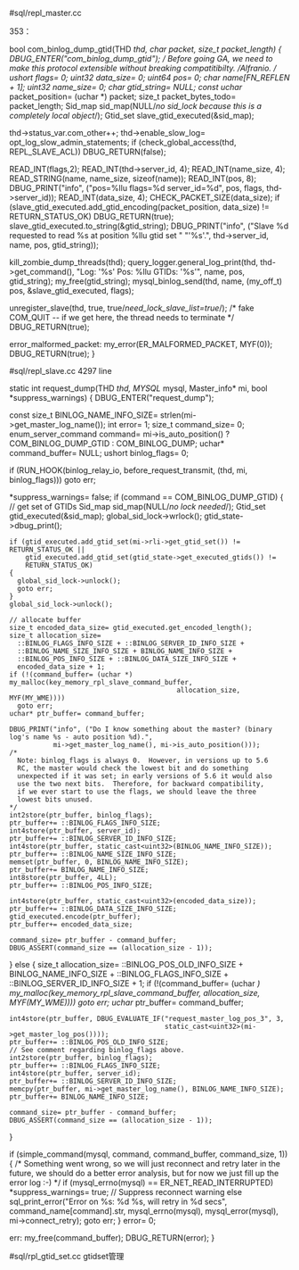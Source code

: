 #sql/repl_master.cc

353：

bool com_binlog_dump_gtid(THD *thd, char *packet, size_t packet_length)
{
  DBUG_ENTER("com_binlog_dump_gtid");
  /*
    Before going GA, we need to make this protocol extensible without
    breaking compatitibilty. /Alfranio.
  */
  ushort flags= 0;
  uint32 data_size= 0;
  uint64 pos= 0;
  char name[FN_REFLEN + 1];
  uint32 name_size= 0;
  char* gtid_string= NULL;
  const uchar* packet_position= (uchar *) packet;
  size_t packet_bytes_todo= packet_length;
  Sid_map sid_map(NULL/*no sid_lock because this is a completely local object*/);
  Gtid_set slave_gtid_executed(&sid_map);

  thd->status_var.com_other++;
  thd->enable_slow_log= opt_log_slow_admin_statements;
  if (check_global_access(thd, REPL_SLAVE_ACL))
    DBUG_RETURN(false);

  READ_INT(flags,2);
  READ_INT(thd->server_id, 4);
  READ_INT(name_size, 4);
  READ_STRING(name, name_size, sizeof(name));
  READ_INT(pos, 8);
  DBUG_PRINT("info", ("pos=%llu flags=%d server_id=%d", pos, flags, thd->server_id));
  READ_INT(data_size, 4);
  CHECK_PACKET_SIZE(data_size);
  if (slave_gtid_executed.add_gtid_encoding(packet_position, data_size) !=
      RETURN_STATUS_OK)
    DBUG_RETURN(true);
  slave_gtid_executed.to_string(&gtid_string);
  DBUG_PRINT("info", ("Slave %d requested to read %s at position %llu gtid set "
                      "'%s'.", thd->server_id, name, pos, gtid_string));

  kill_zombie_dump_threads(thd);
  query_logger.general_log_print(thd, thd->get_command(),
                                 "Log: '%s' Pos: %llu GTIDs: '%s'",
                                 name, pos, gtid_string);
  my_free(gtid_string);
  mysql_binlog_send(thd, name, (my_off_t) pos, &slave_gtid_executed, flags);

  unregister_slave(thd, true, true/*need_lock_slave_list=true*/);
  /*  fake COM_QUIT -- if we get here, the thread needs to terminate */
  DBUG_RETURN(true);

error_malformed_packet:
  my_error(ER_MALFORMED_PACKET, MYF(0));
  DBUG_RETURN(true);
}

#sql/repl_slave.cc
4297 line

static int request_dump(THD *thd, MYSQL* mysql, Master_info* mi,
                        bool *suppress_warnings)
{
  DBUG_ENTER("request_dump");

  const size_t BINLOG_NAME_INFO_SIZE= strlen(mi->get_master_log_name());
  int error= 1;
  size_t command_size= 0;
  enum_server_command command= mi->is_auto_position() ?
    COM_BINLOG_DUMP_GTID : COM_BINLOG_DUMP;
  uchar* command_buffer= NULL;
  ushort binlog_flags= 0;

  if (RUN_HOOK(binlog_relay_io,
               before_request_transmit,
               (thd, mi, binlog_flags)))
    goto err;

  *suppress_warnings= false;
  if (command == COM_BINLOG_DUMP_GTID)
  {
    // get set of GTIDs
    Sid_map sid_map(NULL/*no lock needed*/);
    Gtid_set gtid_executed(&sid_map);
    global_sid_lock->wrlock();
    gtid_state->dbug_print();

    if (gtid_executed.add_gtid_set(mi->rli->get_gtid_set()) != RETURN_STATUS_OK ||
        gtid_executed.add_gtid_set(gtid_state->get_executed_gtids()) !=
        RETURN_STATUS_OK)
    {
      global_sid_lock->unlock();
      goto err;
    }
    global_sid_lock->unlock();
     
    // allocate buffer
    size_t encoded_data_size= gtid_executed.get_encoded_length();
    size_t allocation_size= 
      ::BINLOG_FLAGS_INFO_SIZE + ::BINLOG_SERVER_ID_INFO_SIZE +
      ::BINLOG_NAME_SIZE_INFO_SIZE + BINLOG_NAME_INFO_SIZE +
      ::BINLOG_POS_INFO_SIZE + ::BINLOG_DATA_SIZE_INFO_SIZE +
      encoded_data_size + 1;
    if (!(command_buffer= (uchar *) my_malloc(key_memory_rpl_slave_command_buffer,
                                              allocation_size, MYF(MY_WME))))
      goto err;
    uchar* ptr_buffer= command_buffer;

    DBUG_PRINT("info", ("Do I know something about the master? (binary log's name %s - auto position %d).",
               mi->get_master_log_name(), mi->is_auto_position()));
    /*
      Note: binlog_flags is always 0.  However, in versions up to 5.6
      RC, the master would check the lowest bit and do something
      unexpected if it was set; in early versions of 5.6 it would also
      use the two next bits.  Therefore, for backward compatibility,
      if we ever start to use the flags, we should leave the three
      lowest bits unused.
    */
    int2store(ptr_buffer, binlog_flags);
    ptr_buffer+= ::BINLOG_FLAGS_INFO_SIZE;
    int4store(ptr_buffer, server_id);
    ptr_buffer+= ::BINLOG_SERVER_ID_INFO_SIZE;
    int4store(ptr_buffer, static_cast<uint32>(BINLOG_NAME_INFO_SIZE));
    ptr_buffer+= ::BINLOG_NAME_SIZE_INFO_SIZE;
    memset(ptr_buffer, 0, BINLOG_NAME_INFO_SIZE);
    ptr_buffer+= BINLOG_NAME_INFO_SIZE;
    int8store(ptr_buffer, 4LL);
    ptr_buffer+= ::BINLOG_POS_INFO_SIZE;

    int4store(ptr_buffer, static_cast<uint32>(encoded_data_size));
    ptr_buffer+= ::BINLOG_DATA_SIZE_INFO_SIZE;
    gtid_executed.encode(ptr_buffer);
    ptr_buffer+= encoded_data_size;

    command_size= ptr_buffer - command_buffer;
    DBUG_ASSERT(command_size == (allocation_size - 1));
  }
  else
  {
    size_t allocation_size= ::BINLOG_POS_OLD_INFO_SIZE +
      BINLOG_NAME_INFO_SIZE + ::BINLOG_FLAGS_INFO_SIZE +
      ::BINLOG_SERVER_ID_INFO_SIZE + 1;
    if (!(command_buffer= (uchar *) my_malloc(key_memory_rpl_slave_command_buffer,
                                              allocation_size, MYF(MY_WME))))
      goto err;
    uchar* ptr_buffer= command_buffer;
  
    int4store(ptr_buffer, DBUG_EVALUATE_IF("request_master_log_pos_3", 3,
                                           static_cast<uint32>(mi->get_master_log_pos())));
    ptr_buffer+= ::BINLOG_POS_OLD_INFO_SIZE;
    // See comment regarding binlog_flags above.
    int2store(ptr_buffer, binlog_flags);
    ptr_buffer+= ::BINLOG_FLAGS_INFO_SIZE;
    int4store(ptr_buffer, server_id);
    ptr_buffer+= ::BINLOG_SERVER_ID_INFO_SIZE;
    memcpy(ptr_buffer, mi->get_master_log_name(), BINLOG_NAME_INFO_SIZE);
    ptr_buffer+= BINLOG_NAME_INFO_SIZE;

    command_size= ptr_buffer - command_buffer;
    DBUG_ASSERT(command_size == (allocation_size - 1));
  }

  if (simple_command(mysql, command, command_buffer, command_size, 1))
  {
    /*
      Something went wrong, so we will just reconnect and retry later
      in the future, we should do a better error analysis, but for
      now we just fill up the error log :-)
    */
    if (mysql_errno(mysql) == ER_NET_READ_INTERRUPTED)
      *suppress_warnings= true;                 // Suppress reconnect warning
    else
      sql_print_error("Error on %s: %d  %s, will retry in %d secs",
                      command_name[command].str,
                      mysql_errno(mysql), mysql_error(mysql),
                      mi->connect_retry);
    goto err;
  }
  error= 0;

err:
  my_free(command_buffer);
  DBUG_RETURN(error);
}


#sql/rpl_gtid_set.cc
gtidset管理
